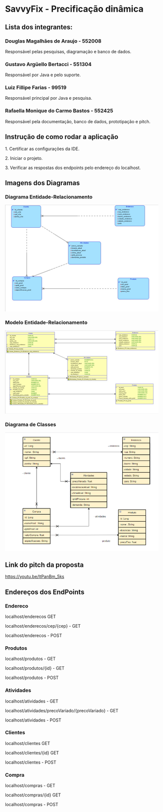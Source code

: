 
# SavvyFix - Precificação dinâmica

## Lista dos integrantes:
### Douglas Magalhães de Araujo - 552008
<p>Responsável pelas pesquisas, diagramação e banco de dados.</p>

### Gustavo Argüello Bertacci - 551304
<p>Responsável por Java e pelo suporte.</p>

### Luiz Fillipe Farias - 99519
<p>Responsável principal por Java e pesquisa.</p>

### Rafaella Monique do Carmo Bastos - 552425
<p>Responsável pela documentação, banco de dados, prototipação e pitch.</p>

## Instrução de como rodar a aplicação
<p>1. Certificar as configurações da IDE.</p>
<p>2. Iniciar o projeto.</p>
<p>3. Verificar as respostas dos endpoints pelo endereço do localhost.</p>

## Imagens dos Diagramas

### Diagrama Entidade-Relacionamento
![](documentacao/diagramas/WhatsApp%20Image%202024-04-11%20at%2019.10.19.jpeg)

### Modelo Entidade-Relacionamento
![](documentacao/diagramas/WhatsApp%20Image%202024-04-11%20at%2019.10.30.jpeg)

### Diagrama de Classes
![](documentacao/diagramas/diagrama_entidades.jpeg.png)

## Link do pitch da proposta
https://youtu.be/ltPanBm_5ks

## Endereços dos EndPoints

### Endereco

<p>localhost/enderecos GET</p> 
<p>localhost/enderecos/cep/{cep} - GET</p> 
<p>localhost/enderecos  - POST</p> 

### Produtos

<p>localhost/produtos - GET</p> 
<p>localhost/produtos/{id}  - GET</p> 
<p>localhost/produtos  - POST</p> 

### Atividades

<p>localhost/atividades  - GET</p>
<p>localhost/atividades/precoVariado/{precoVariado} - GET</p> 
<p>localhost/atividades - POST</p> 

### Clientes

<p>localhost/clientes GET</p> 
<p>localhost/clientes/{id} GET </p> 
<p>localhost/clientes  - POST</p>

### Compra

<p>localhost/compras  - GET</p> 
<p>localhost/compras/{id} GET</p> 
<p>localhost/compras  - POST</p> 

